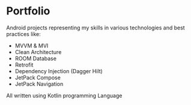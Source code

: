 # Portfolio
 Android projects representing my skills in various technologies and best practices like:
 - MVVM & MVI
 - Clean Architecture
 - ROOM Database
 - Retrofit
 - Dependency Injection (Dagger Hilt)
 - JetPack Compose
 - JetPack Navigation

All written using Kotlin programming Language
